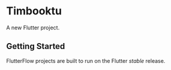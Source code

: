 # Timbooktu

A new Flutter project.

## Getting Started

FlutterFlow projects are built to run on the Flutter _stable_ release.
